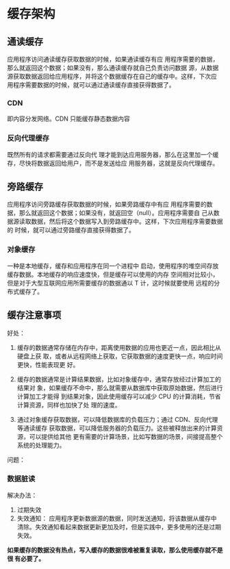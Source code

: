 # 缓存架构


## 通读缓存
应用程序访问通读缓存获取数据的时候，如果通读缓存有应
用程序需要的数据，那么就返回这个数据；如果没有，那么通读缓存就自己负责访问数据
源，从数据源获取数据返回给应用程序，并将这个数据缓存在自己的缓存中。这样，下次应
用程序需要数据的时候，就可以通过通读缓存直接获得数据了。

### CDN
即内容分发网络。CDN 只能缓存静态数据内容
### 反向代理缓存
既然所有的请求都需要通过反向代
理才能到达应用服务器，那么在这里加一个缓存，尽快将数据返回给用户，而不是发送给应
用服务器，这就是反向代理缓存。

## 旁路缓存
应用程序访问旁路缓存获取数据的时候，如果旁路缓存中有应
用程序需要的数据，那么就返回这个数据；如果没有，就返回空（null）。应用程序需要自
己从数据源读取数据，然后将这个数据写入到旁路缓存中。这样，下次应用程序需要数据的
时候，就可以通过旁路缓存直接获得数据了。

### 对象缓存
一种是本地缓存，缓存和应用程序在同一个进程中
启动，使用程序的堆空间存放缓存数据。本地缓存的响应速度快，但是缓存可以使用的内存
空间相对比较小，但是对于大型互联网应用所需要缓存的数据通以 T 计，这时候就要使用
远程的分布式缓存了。
## 缓存注意事项
好处：
1. 缓存的数据通常存储在内存中，距离使用数据的应用也更近一点，因此相比从硬盘上获
取，或者从远程网络上获取，它获取数据的速度更快一点，响应时间更快，性能表现更
好。

2. 缓存的数据通常是计算结果数据，比如对象缓存中，通常存放经过计算加工的结果对
象，如果缓存不命中，那么就需要从数据库中获取原始数据，然后进行计算加工才能得
到结果对象，因此使用缓存可以减少 CPU 的计算消耗，节省计算资源，同样也加快了处
理的速度。

3. 通过对象缓存获取数据，可以降低数据库的负载压力；通过 CDN、反向代理等通读缓存
获取数据，可以降低服务器的负载压力。这些被释放出来的计算资源，可以提供给其他
更有需要的计算场景，比如写数据的场景，间接提高整个系统的处理能力。

问题：
### 数据脏读
解决办法：
1. 过期失效
2. 失效通知： 应用程序更新数据源的数据，同时发送通知，将该数据从缓存中
   清除。失效通知看起来数据更新更加及时，但是实践中，更多使用的还是过期失效。

**如果缓存的数据没有热点，写入缓存的数据很难被重复读取，那么使用缓存就不是很
有必要了。**
